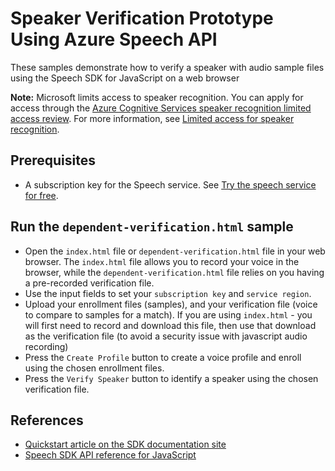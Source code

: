 # Speaker Verification Prototype Using Azure Speech API

These samples demonstrate how to verify a speaker with audio sample files using the Speech SDK for JavaScript on a web browser

**Note:** Microsoft limits access to speaker recognition. You can apply for access through the [Azure Cognitive Services speaker recognition limited access review](https://aka.ms/azure-speaker-recognition). For more information, see [Limited access for speaker recognition](https://docs.microsoft.com/en-us/legal/cognitive-services/speech-service/speaker-recognition/limited-access-speaker-recognition).

## Prerequisites

* A subscription key for the Speech service. See [Try the speech service for free](https://docs.microsoft.com/azure/cognitive-services/speech-service/get-started).


## Run the `dependent-verification.html` sample

* Open the `index.html` file or `dependent-verification.html` file in your web browser. The `index.html` file allows you to record your voice in the browser, while the `dependent-verification.html` file relies on you having a pre-recorded verification file.
* Use the input fields to set your `subscription key` and `service region`.
* Upload your enrollment files (samples), and your verification file (voice to compare to samples for a match). If you are using `index.html` - you will first need to record and download this file, then use that download as the verification file (to avoid a security issue with javascript audio recording) 
* Press the `Create Profile` button to create a voice profile and enroll using the chosen enrollment files.
* Press the `Verify Speaker` button to identify a speaker using the chosen verification file.


## References

* [Quickstart article on the SDK documentation site](https://docs.microsoft.com/azure/cognitive-services/speech-service/quickstarts/speech-to-text-from-file?pivots=programming-language-javascript)
* [Speech SDK API reference for JavaScript](https://aka.ms/csspeech/javascriptref)

